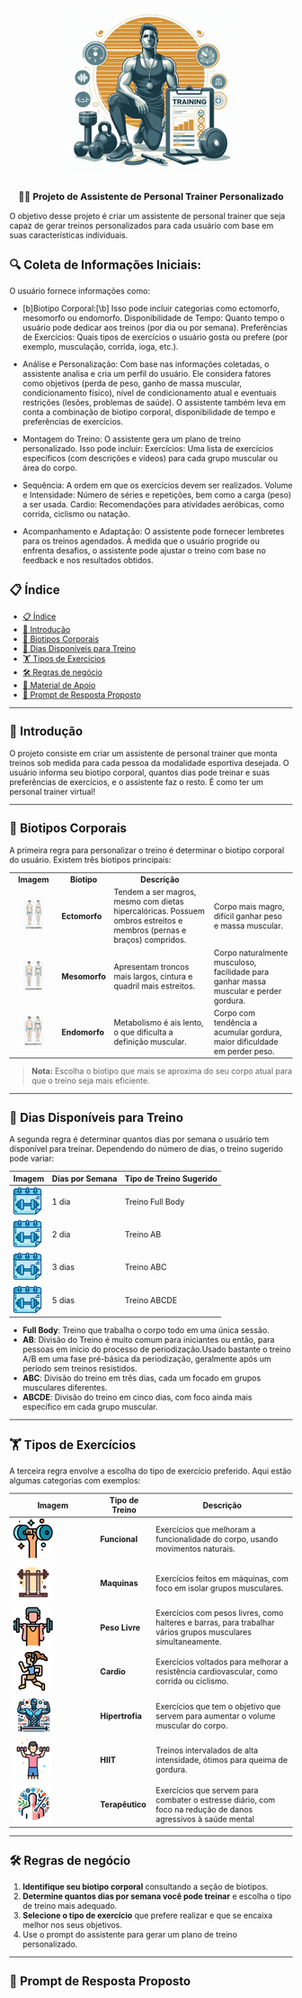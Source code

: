 <p align="center">
    <img width="300px" src=".github/assets/logo2.jpg">
</p>

<p align="center">
  <h3 align="center">🏋️‍♂️ Projeto de Assistente de Personal Trainer Personalizado</h3>

O objetivo desse projeto é criar um assistente de personal trainer que seja capaz de gerar treinos personalizados para cada usuário com base em suas características individuais.
</p>

<p align=center>

## 🔍​ Coleta de Informações Iniciais:

O usuário fornece informações como:

- [b]Biotipo Corporal:[\b] Isso pode incluir categorias como ectomorfo, mesomorfo ou endomorfo.
Disponibilidade de Tempo: Quanto tempo o usuário pode dedicar aos treinos (por dia ou por semana).
Preferências de Exercícios: Quais tipos de exercícios o usuário gosta ou prefere (por exemplo, musculação, corrida, ioga, etc.).

- Análise e Personalização:
Com base nas informações coletadas, o assistente analisa e cria um perfil do usuário.
Ele considera fatores como objetivos (perda de peso, ganho de massa muscular, condicionamento físico), nível de condicionamento atual e eventuais restrições (lesões, problemas de saúde).
O assistente também leva em conta a combinação de biotipo corporal, disponibilidade de tempo e preferências de exercícios.

- Montagem do Treino:
O assistente gera um plano de treino personalizado.
Isso pode incluir:
Exercícios: Uma lista de exercícios específicos (com descrições e vídeos) para cada grupo muscular ou área do corpo.

- Sequência: A ordem em que os exercícios devem ser realizados.
Volume e Intensidade: Número de séries e repetições, bem como a carga (peso) a ser usada.
Cardio: Recomendações para atividades aeróbicas, como corrida, ciclismo ou natação.

- Acompanhamento e Adaptação:
O assistente pode fornecer lembretes para os treinos agendados.
À medida que o usuário progride ou enfrenta desafios, o assistente pode ajustar o treino com base no feedback e nos resultados obtidos.

</p>

## 📋 Índice

- [📋 Índice](#-índice)
- [📝 Introdução](#-introdução)
- [💪 Biotipos Corporais](#-biotipos-corporais)
- [📅 Dias Disponíveis para Treino](#-dias-disponíveis-para-treino)
- [🏋️ Tipos de Exercícios](#️-tipos-de-exercícios)
- [🛠️ Regras de negócio](#️-regras-de-negócio)
- [📖 Material de Apoio](#-material-de-apoio)
- [🎯 Prompt de Resposta Proposto](#-prompt-de-resposta-proposto)

---

## 📝 Introdução

O projeto consiste em criar um assistente de personal trainer que monta treinos sob medida para cada pessoa da modalidade esportiva desejada. O usuário informa seu biotipo corporal, quantos dias pode treinar e suas preferências de exercícios, e o assistente faz o resto. É como ter um personal trainer virtual! 

---

## 💪 Biotipos Corporais

A primeira regra para personalizar o treino é determinar o biotipo corporal do usuário. Existem três biotipos principais:

<table>
  <tr>
    <th>Imagem</th>
    <th>Biotipo</th>
    <th>Descrição</th>
  </tr>
  <tr>
    <td style="text-align: center;">
      <img src=".github/assets/ectomorph.jpg" width="50%" height="50%">
    </td>
    <td><strong>Ectomorfo</strong></td>
    <td>Tendem a ser magros, mesmo com dietas hipercalóricas. Possuem ombros estreitos e membros (pernas e braços) compridos.</td>
    <td>Corpo mais magro, difícil ganhar peso e massa muscular.</td>
  </tr>
  <tr>
    <td style="text-align: center;">
      <img src=".github/assets/mesomorph.jpg" width="50%" height="50%">
    </td>
    <td><strong>Mesomorfo</strong></td>
    <td>Apresentam troncos mais largos, cintura e quadril mais estreitos.</td>
    <td>Corpo naturalmente musculoso, facilidade para ganhar massa muscular e perder gordura.</td>
  </tr>
  <tr>
    <td style="text-align: center;">
      <img src=".github/assets/endmorph.jpg" width="50%" height="50%">
    </td>
    <td><strong>Endomorfo</strong></td>
    <td>Metabolismo é ais lento, o que dificulta a definição muscular.</td>
    <td>Corpo com tendência a acumular gordura, maior dificuldade em perder peso.</td>
  </tr>
</table>

> **Nota:** Escolha o biotipo que mais se aproxima do seu corpo atual para que o treino seja mais eficiente.

---

## 📅 Dias Disponíveis para Treino

A segunda regra é determinar quantos dias por semana o usuário tem disponível para treinar. Dependendo do número de dias, o treino sugerido pode variar:

| **Imagem**                                                     | **Dias por Semana** | **Tipo de Treino Sugerido** |
| -------------------------------------------------------------- | ------------------- | --------------------------- |
| <img src=".github/assets/calendar.png" width="50" height="50"> | 1 dia               | Treino Full Body            |
| <img src=".github/assets/calendar.png" width="50" height="50"> | 2 dia               | Treino AB                   |
| <img src=".github/assets/calendar.png" width="50" height="50"> | 3 dias              | Treino ABC                  |
| <img src=".github/assets/calendar.png" width="50" height="50"> | 5 dias              | Treino ABCDE                |

- **Full Body**: Treino que trabalha o corpo todo em uma única sessão.
- **AB**: Divisão do Treino é muito comum para iniciantes ou então, para pessoas em início do processo de periodização.Usado bastante o treino A/B em uma fase pré-básica da periodização, geralmente após um período sem treinos resistidos.
- **ABC**: Divisão do treino em três dias, cada um focado em grupos musculares diferentes.
- **ABCDE**: Divisão do treino em cinco dias, com foco ainda mais específico em cada grupo muscular.

---

## 🏋️ Tipos de Exercícios

A terceira regra envolve a escolha do tipo de exercício preferido. Aqui estão algumas categorias com exemplos:

| **Imagem**                                                       | **Tipo de Treino** | **Descrição**                                                                                                 |
| ---------------------------------------------------------------- | ------------------ | ------------------------------------------------------------------------------------------------------------- |
| <img src=".github/assets/dumbells.png" width="50%" height="50%"> | **Funcional**      | Exercícios que melhoram a funcionalidade do corpo, usando movimentos naturais.                                |
| <img src=".github/assets/4760665.png" width="50%" height="50%">  | **Maquinas**     | Exercícios feitos em máquinas, com foco em isolar grupos musculares.                                          |
| <img src=".github/assets/barr.png" width="50%" height="50%">     | **Peso Livre**     | Exercícios com pesos livres, como halteres e barras, para trabalhar vários grupos musculares simultaneamente. |
| <img src=".github/assets/cardio.png" width="50%" height="50%">   | **Cardio**         | Exercícios voltados para melhorar a resistência cardiovascular, como corrida ou ciclismo.                     |
| <img src=".github/assets/hipertrofia.jpg" width="50%" height="50%">   | **Hipertrofia**         | Exercícios que tem o objetivo que servem para aumentar o volume muscular do corpo.                     |
| <img src=".github/assets/hiit.png" width="50%" height="50%">     | **HIIT**           | Treinos intervalados de alta intensidade, ótimos para queima de gordura.                                      |
| <img src=".github/assets/terapeutico.jpg" width="50%" height="50%"> | **Terapêutico**      | Exercícios que servem para combater o estresse diário, com foco na redução de danos agressivos à saúde mental                                |
---

## 🛠️ Regras de negócio

1. **Identifique seu biotipo corporal** consultando a seção de biotipos.
2. **Determine quantos dias por semana você pode treinar** e escolha o tipo de treino mais adequado.
3. **Selecione o tipo de exercício** que prefere realizar e que se encaixa melhor nos seus objetivos.
4. Use o prompt do assistente para gerar um plano de treino personalizado.

---

## 🎯 Prompt de Resposta Proposto
